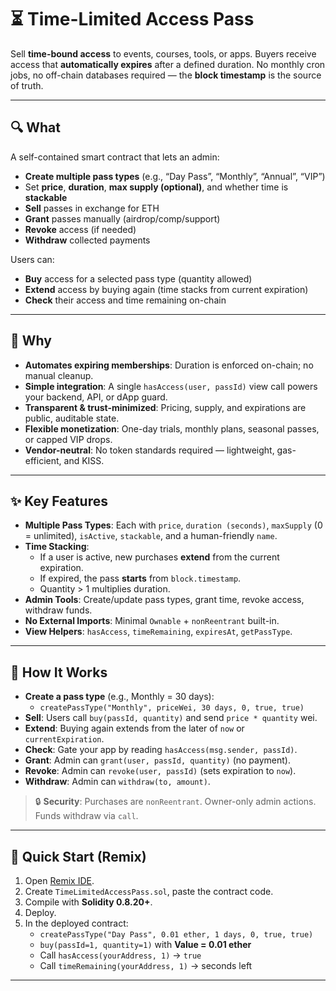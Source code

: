 # ⏳ Time-Limited Access Pass 

Sell **time-bound access** to events, courses, tools, or apps. Buyers receive access that **automatically expires** after a defined duration. No monthly cron jobs, no off-chain databases required — the **block timestamp** is the source of truth.

--- 
 
## 🔍 What
     
A self-contained smart contract that lets an admin:   

- **Create multiple pass types** (e.g., “Day Pass”, “Monthly”, “Annual”, “VIP”) 
- Set **price**, **duration**, **max supply (optional)**, and whether time is **stackable**
- **Sell** passes in exchange for ETH
- **Grant** passes manually (airdrop/comp/support)
- **Revoke** access (if needed)
- **Withdraw** collected payments

Users can:

- **Buy** access for a selected pass type (quantity allowed)
- **Extend** access by buying again (time stacks from current expiration)
- **Check** their access and time remaining on-chain

---

## 🤔 Why

- **Automates expiring memberships**: Duration is enforced on-chain; no manual cleanup.
- **Simple integration**: A single `hasAccess(user, passId)` view call powers your backend, API, or dApp guard.
- **Transparent & trust-minimized**: Pricing, supply, and expirations are public, auditable state.
- **Flexible monetization**: One-day trials, monthly plans, seasonal passes, or capped VIP drops.
- **Vendor-neutral**: No token standards required — lightweight, gas-efficient, and KISS.

---

## ✨ Key Features

- **Multiple Pass Types**: Each with `price`, `duration (seconds)`, `maxSupply` (0 = unlimited), `isActive`, `stackable`, and a human-friendly `name`.
- **Time Stacking**:
  - If a user is active, new purchases **extend** from the current expiration.
  - If expired, the pass **starts** from `block.timestamp`.
  - Quantity > 1 multiplies duration.
- **Admin Tools**: Create/update pass types, grant time, revoke access, withdraw funds.
- **No External Imports**: Minimal `Ownable` + `nonReentrant` built-in.
- **View Helpers**: `hasAccess`, `timeRemaining`, `expiresAt`, `getPassType`.

---

## 🧩 How It Works

- **Create a pass type** (e.g., Monthly = 30 days):
  - `createPassType("Monthly", priceWei, 30 days, 0, true, true)`
- **Sell**: Users call `buy(passId, quantity)` and send `price * quantity` wei.
- **Extend**: Buying again extends from the later of `now` or `currentExpiration`.
- **Check**: Gate your app by reading `hasAccess(msg.sender, passId)`.
- **Grant**: Admin can `grant(user, passId, quantity)` (no payment).
- **Revoke**: Admin can `revoke(user, passId)` (sets expiration to `now`).
- **Withdraw**: Admin can `withdraw(to, amount)`.

> 🔒 **Security**: Purchases are `nonReentrant`. Owner-only admin actions. Funds withdraw via `call`.

---

## 🚀 Quick Start (Remix)

1. Open [Remix IDE](https://remix.ethereum.org/).
2. Create `TimeLimitedAccessPass.sol`, paste the contract code.
3. Compile with **Solidity 0.8.20+**.
4. Deploy.
5. In the deployed contract:
   - `createPassType("Day Pass", 0.01 ether, 1 days, 0, true, true)`
   - `buy(passId=1, quantity=1)` with **Value = 0.01 ether**
   - Call `hasAccess(yourAddress, 1)` → `true`
   - Call `timeRemaining(yourAddress, 1)` → seconds left

---

